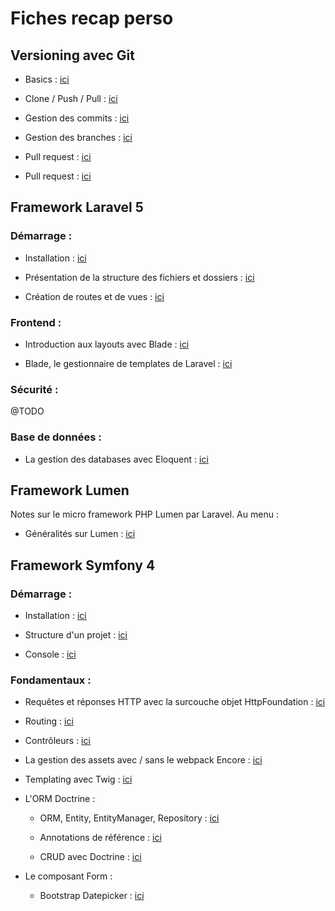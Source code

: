 # Fiches recap perso

## Versioning avec Git

* Basics : [ici](docs/github/basics.md)

* Clone / Push / Pull : [ici](docs/github/.md)

* Gestion des commits : [ici](docs/github/commits.md)

* Gestion des branches : [ici](docs/github/branches.md)

* Pull request : [ici](docs/github/pull-requests.md)

* Pull request : [ici](docs/github/.md)

## Framework Laravel 5

### Démarrage :

* Installation : [ici](docs/laravel/installation.md)

* Présentation de la structure des fichiers et dossiers : [ici](docs/laravel/structure-fichiers-dossiers.md)

* Création de routes et de vues : [ici](docs/laravel/routes-vues.md)

### Frontend :

* Introduction aux layouts avec Blade : [ici](docs/laravel/short-layouts-blade-header-footer.md)

* Blade, le gestionnaire de templates de Laravel : [ici](docs/laravel/blade.md)

### Sécurité :

@TODO

### Base de données :

* La gestion des databases avec Eloquent : [ici](docs/laravel/database.md)

## Framework Lumen

Notes sur le micro framework PHP Lumen par Laravel. Au menu :

* Généralités sur Lumen : [ici](docs/lumen/presentation-lumen.md)

## Framework Symfony 4

### Démarrage :

* Installation : [ici](docs/symfony/installation.md)

* Structure d'un projet : [ici](docs/symfony/structure-projet.md)

* Console : [ici](docs/symfony/console.md)

### Fondamentaux :

* Requêtes et réponses HTTP avec la surcouche objet HttpFoundation : [ici](docs/symfony/requete-reponse.md)

* Routing : [ici](docs/symfony/routing.md)

* Contrôleurs : [ici](docs/symfony/controleur.md)

* La gestion des assets avec / sans le webpack Encore : [ici](docs/symfony/assets.md)

* Templating avec Twig : [ici](docs/symfony/twig-moteur-template.md)

* L'ORM Doctrine :

    * ORM, Entity, EntityManager, Repository : [ici](docs/symfony/orm-doctrine.md)

    * Annotations de référence : [ici](docs/symfony/annotations.md)

    * CRUD avec Doctrine : [ici](docs/symfony/database-doctrine.md)

* Le composant Form :

    * Bootstrap Datepicker : [ici](docs/symfony/bootstrap-datepicker.md)